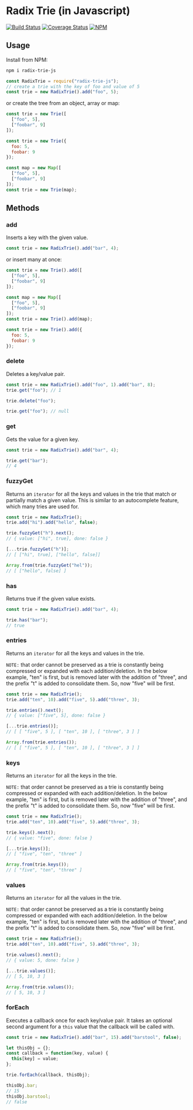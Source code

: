 # Radix Trie (in Javascript)
[![Build Status](https://travis-ci.org/scttdavs/radix-trie.svg?branch=master)](https://travis-ci.org/scttdavs/radix-trie)
[![Coverage Status](https://coveralls.io/repos/github/scttdavs/radix-trie/badge.svg?branch=master)](https://coveralls.io/github/scttdavs/radix-trie?branch=master)
[![NPM](https://img.shields.io/npm/v/radix-trie-js.svg)](https://www.npmjs.com/package/radix-trie-js)

## Usage

Install from NPM:
```sh
npm i radix-trie-js
```

```js
const RadixTrie = require("radix-trie-js");
// create a trie with the key of foo and value of 5
const trie = new RadixTrie().add("foo", 5);
```

or create the tree from an object, array or map:
```js
const trie = new Trie([
  ["foo", 5],
  ["foobar", 9]
]);

const trie = new Trie({
  foo: 5,
  foobar: 9
});

const map = new Map([
  ["foo", 5],
  ["foobar", 9]
]);
const trie = new Trie(map);
```


## Methods

### add
Inserts a key with the given value.
```js
const trie = new RadixTrie().add("bar", 4);
```

or insert many at once:
```js
const trie = new Trie().add([
  ["foo", 5],
  ["foobar", 9]
]);

const map = new Map([
  ["foo", 5],
  ["foobar", 9]
]);
const trie = new Trie().add(map);

const trie = new Trie().add({
  foo: 5,
  foobar: 9
});
```

### delete
Deletes a key/value pair.
```js
const trie = new RadixTrie().add("foo", 1).add("bar", 8);
trie.get("foo"); // 1

trie.delete("foo");

trie.get("foo"); // null
```

### get
Gets the value for a given key.
```js
const trie = new RadixTrie().add("bar", 4);

trie.get("bar");
// 4
```

### fuzzyGet
Returns an `iterator` for all the keys and values in the trie that match or partially match a given value. This is similar to an autocomplete feature, which many tries are used for.
```js
const trie = new RadixTrie();
trie.add("hi").add("hello", false);

trie.fuzzyGet("h").next();
// { value: ["hi", true], done: false }

[...trie.fuzzyGet("h")];
// [ ["hi", true], ["hello", false]]

Array.from(trie.fuzzyGet("hel"));
// [ ["hello", false] ]
```

### has
Returns true if the given value exists.
```js
const trie = new RadixTrie().add("bar", 4);

trie.has("bar");
// true
```

### entries
Returns an `iterator` for all the keys and values in the trie.

`NOTE:` that order cannot be preserved as a trie is constantly being compressed or expanded with each addition/deletion. In the below example, "ten" is first, but is removed later with the addition of "three", and the prefix "t" is added to consolidate them. So, now "five" will be first.
```js
const trie = new RadixTrie();
trie.add("ten", 10).add("five", 5).add("three", 3);

trie.entries().next();
// { value: ["five", 5], done: false }

[...trie.entries()];
// [ [ "five", 5 ], [ "ten", 10 ], [ "three", 3 ] ]

Array.from(trie.entries());
// [ [ "five", 5 ], [ "ten", 10 ], [ "three", 3 ] ]
```

### keys
Returns an `iterator` for all the keys in the trie.

`NOTE:` that order cannot be preserved as a trie is constantly being compressed or expanded with each addition/deletion. In the below example, "ten" is first, but is removed later with the addition of "three", and the prefix "t" is added to consolidate them. So, now "five" will be first.
```js
const trie = new RadixTrie();
trie.add("ten", 10).add("five", 5).add("three", 3);

trie.keys().next();
// { value: "five", done: false }

[...trie.keys()];
// [ "five", "ten", "three" ]

Array.from(trie.keys());
// [ "five", "ten", "three" ]
```

### values
Returns an `iterator` for all the values in the trie.

`NOTE:` that order cannot be preserved as a trie is constantly being compressed or expanded with each addition/deletion. In the below example, "ten" is first, but is removed later with the addition of "three", and the prefix "t" is added to consolidate them. So, now "five" will be first.
```js
const trie = new RadixTrie();
trie.add("ten", 10).add("five", 5).add("three", 3);

trie.values().next();
// { value: 5, done: false }

[...trie.values()];
// [ 5, 10, 3 ]

Array.from(trie.values());
// [ 5, 10, 3 ]
```

### forEach
Executes a callback once for each key/value pair. It takes an optional second argument for a `this` value that the callback will be called with.
```js
const trie = new RadixTrie().add("bar", 15).add("barstool", false);

let thisObj = {};
const callback = function(key, value) {
  this[key] = value;
};

trie.forEach(callback, thisObj);

thisObj.bar;
// 15
thisObj.barstool;
// false
```
